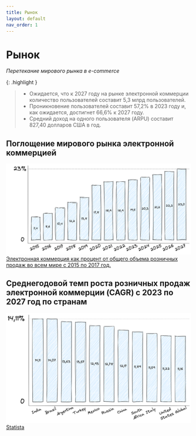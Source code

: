 ```yaml
---
title: Рынок
layout: default
nav_order: 1
---
```


# Рынок

_Перетекание мирового рынка в e-commerce_

{: .highlight }
> - Ожидается, что к 2027 году на рынке электронной коммерции количество пользователей составит 5,3 млрд пользователей.
> - Проникновение пользователей составит 57,2% в 2023 году и, как ожидается, достигнет 66,6% к 2027 году.
> - Cредний доход на одного пользователя (ARPU) составит 827,40 долларов США в год.

## Поглощение мирового рынка электронной коммерцией

![Absorption](/assets/images/OW_2.png "Absorption")
[Электронная коммерция как процент от общего объема розничных продаж во всем мире с 2015 по 2017 год.](https://www.statista.com/forecasts/220177/b2c-e-commerce-sales-cagr-forecast-for-selected-countries)

## Среднегодовой темп роста розничных продаж электронной коммерции (CAGR) с 2023 по 2027 год по странам

![Retail sales](/assets/images/OW_3.png "Retail Sales")
[Statista](https://www.statista.com/forecasts/220177/b2c-e-commerce-sales-cagr-forecast-for-selected-countries)
